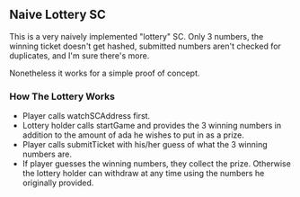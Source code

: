 Naive Lottery SC
-----------------
This is a very naively implemented "lottery" SC. Only 3 numbers, the winning ticket doesn't get hashed, submitted numbers aren't checked for duplicates, and I'm sure there's more.

Nonetheless it works for a simple proof of concept.

### How The Lottery Works

- Player calls watchSCAddress first.
- Lottery holder calls startGame and provides the 3 winning numbers in addition to the amount of ada he wishes to put in as a prize.
- Player calls submitTicket with his/her guess of what the 3 winning numbers are.
- If player guesses the winning numbers, they collect the prize. Otherwise the lottery holder can withdraw at any time using the numbers he originally provided.
